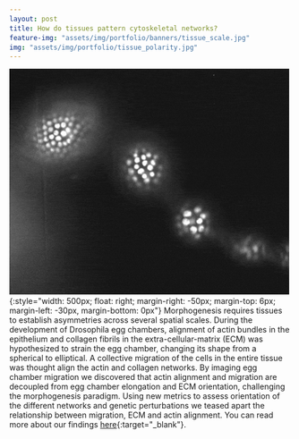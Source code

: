 ```yaml
---
layout: post
title: How do tissues pattern cytoskeletal networks?
feature-img: "assets/img/portfolio/banners/tissue_scale.jpg"
img: "assets/img/portfolio/tissue_polarity.jpg"
---
```


![Egg chambers](../assets/img/portfolio/eggchambers.gif){:style="width: 500px; float: right; margin-right: -50px; margin-top: 6px; margin-left: -30px, margin-bottom: 0px"}
Morphogenesis requires tissues to establish asymmetries across several spatial scales. During the development of Drosophila egg chambers, alignment of actin bundles in the epithelium and collagen fibrils in the extra-cellular-matrix (ECM) was hypothesized to strain the egg chamber, changing its shape from a spherical to elliptical. A collective migration of the cells in the entire tissue was thought align the actin and collagen networks. By imaging egg chamber migration we discovered that actin alignment and migration are decoupled from egg chamber elongation and ECM orientation, challenging the morphogenesis paradigm. Using new metrics to assess orientation of the different networks and genetic perturbations we teased apart the relationship between migration, ECM and actin alignment. You can read more about our findings [here](https://doi.org/10.1038/ncomms6511){:target="_blank"}.